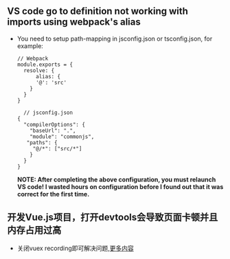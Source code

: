 ## VS code go to definition not working with imports using webpack's alias
- You need to setup path-mapping in jsconfig.json or tsconfig.json, for example:
  ```
  // Webpack
  module.exports = {
    resolve: {
        alias: {
        '@': 'src'
      }
    }
  }
  ```
  ```
    // jsconfig.json
  {
    "compilerOptions": {
      "baseUrl": ".",
      "module": "commonjs",
     "paths": {
       "@/*": ["src/*"]
      }
    }
  }
  ```
  __NOTE: After completing the above configuration, you must relaunch VS code! I wasted hours on configuration before I found out that it was correct for the first time.__

## 开发Vue.js项目，打开devtools会导致页面卡顿并且内存占用过高
- 关闭vuex recording即可解决问题,[更多内容](https://github.com/vuejs/vue-devtools/issues/539#issuecomment-359361573)
